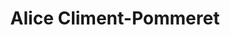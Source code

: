 ---
title: Alice Climent-Pommeret
description: 
url: https://alice.climent-pommeret.red/
image:
    # url: '/assets/images/cafe.png'
    # alt: 'Cafe'
tags: ['blog', 'malware']
pubDate: 2023-11-26
draft: false
---